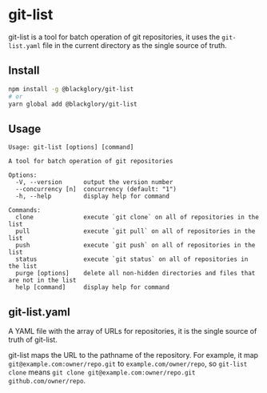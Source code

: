 # git-list
git-list is a tool for batch operation of git repositories,
it uses the `git-list.yaml` file in the current directory
as the single source of truth.

## Install
```sh
npm install -g @blackglory/git-list
# or
yarn global add @blackglory/git-list
```

## Usage
```
Usage: git-list [options] [command]

A tool for batch operation of git repositories

Options:
  -V, --version      output the version number
  --concurrency [n]  concurrency (default: "1")
  -h, --help         display help for command

Commands:
  clone              execute `git clone` on all of repositories in the list
  pull               execute `git pull` on all of repositories in the list
  push               execute `git push` on all of repositories in the list
  status             execute `git status` on all of repositories in the list
  purge [options]    delete all non-hidden directories and files that are not in the list
  help [command]     display help for command
```

## git-list.yaml
A YAML file with the array of URLs for repositories,
it is the single source of truth of git-list.

git-list maps the URL to the pathname of the repository.
For example, it map `git@example.com:owner/repo.git` to `example.com/owner/repo`,
so `git-list clone` means `git clone git@example.com:owner/repo.git github.com/owner/repo`.
